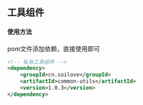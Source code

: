 
## 工具组件


#### 使用方法
pom文件添加依赖，直接使用即可
```xml
<!-- 私有工具组件 -->
<dependency>
    <groupId>cn.soilove</groupId>
    <artifactId>common-utils</artifactId>
    <version>1.0.3</version>
</dependency>
```

